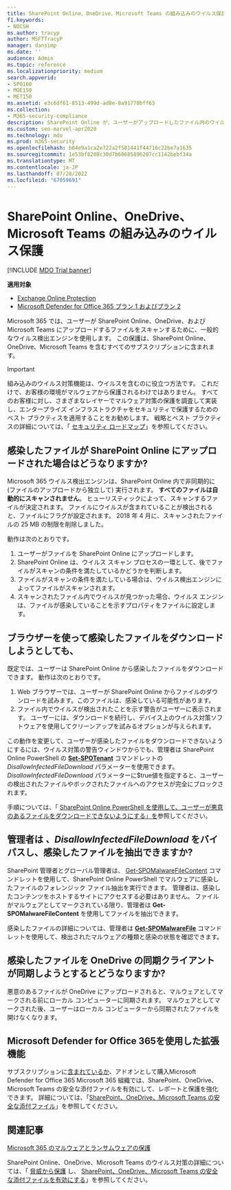 ```yaml
---
title: SharePoint Online、OneDrive、Microsoft Teams の組み込みのウイルス保護
f1.keywords:
- NOCSH
ms.author: tracyp
author: MSFTTracyP
manager: dansimp
ms.date: ''
audience: Admin
ms.topic: reference
ms.localizationpriority: medium
search.appverid:
- SPO160
- MOE150
- MET150
ms.assetid: e3c6df61-8513-499d-ad8e-8a91770bff63
ms.collection:
- M365-security-compliance
description: SharePoint Online が、ユーザーがアップロードしたファイル内のウイルスを検出し、ユーザーがファイルをダウンロードまたは同期できないようにする方法について説明します。
ms.custom: seo-marvel-apr2020
ms.technology: mdo
ms.prod: m365-security
ms.openlocfilehash: b04e9a1ca2e722a2f581441f44716c22be7a1635
ms.sourcegitcommit: 1e53bf8208c30d7b60685896207cc1142bebf34a
ms.translationtype: MT
ms.contentlocale: ja-JP
ms.lasthandoff: 07/28/2022
ms.locfileid: "67059691"
---
```

# <a name="built-in-virus-protection-in-sharepoint-online-onedrive-and-microsoft-teams"></a>SharePoint Online、OneDrive、Microsoft Teams の組み込みのウイルス保護

[!INCLUDE [MDO Trial banner](../includes/mdo-trial-banner.md)]

**適用対象**
- [Exchange Online Protection](exchange-online-protection-overview.md)
- [Microsoft Defender for Office 365 プラン 1 およびプラン 2](defender-for-office-365.md)

Microsoft 365 では、ユーザーが SharePoint Online、OneDrive、および Microsoft Teams にアップロードするファイルをスキャンするために、一般的なウイルス検出エンジンを使用します。 この保護は、SharePoint Online、OneDrive、Microsoft Teams を含むすべてのサブスクリプションに含まれます。

> [!IMPORTANT]
> 組み込みのウイルス対策機能は、ウイルスを含むのに役立つ方法です。 これだけで、お客様の環境がマルウェアから保護されるわけではありません。 すべてのお客様に対し、さまざまなレイヤーでマルウェア対策の保護を調査して実装し、エンタープライズ インフラストラクチャをセキュリティで保護するためのベスト プラクティスを適用することをお勧めします。 戦略とベスト プラクティスの詳細については、「 [セキュリティ ロードマップ](security-roadmap.md)」を参照してください。

## <a name="what-happens-if-an-infected-file-is-uploaded-to-sharepoint-online"></a>感染したファイルが SharePoint Online にアップロードされた場合はどうなりますか?

Microsoft 365 ウイルス検出エンジンは、SharePoint Online 内で非同期的に (ファイルのアップロードから独立して) 実行されます。 **すべてのファイルは自動的にスキャンされません**。 ヒューリスティックによって、スキャンするファイルが決定されます。 ファイルにウイルスが含まれていることが検出されると、ファイルにフラグが設定されます。 2018 年 4 月に、スキャンされたファイルの 25 MB の制限を削除しました。

動作は次のとおりです。

1. ユーザーがファイルを SharePoint Online にアップロードします。
2. SharePoint Online は、ウイルス スキャン プロセスの一環として、後でファイルがスキャンの条件を満たしているかどうかを判断します。
3. ファイルがスキャンの条件を満たしている場合は、ウイルス検出エンジンによってファイルがスキャンされます。
4. スキャンされたファイル内でウイルスが見つかった場合、ウイルス エンジンは、ファイルが感染していることを示すプロパティをファイルに設定します。

## <a name="what-happens-when-a-user-tries-to-download-an-infected-file-by-using-the-browser"></a>ブラウザーを使って感染したファイルをダウンロードしようとしても、

既定では、ユーザーは SharePoint Online から感染したファイルをダウンロードできます。 動作は次のとおりです。

1. Web ブラウザーでは、ユーザーが SharePoint Online からファイルのダウンロードを試みます。このファイルは、感染している可能性があります。
2. ファイル内でウイルスが検出されたことを示す警告がユーザーに表示されます。 ユーザーには、ダウンロードを続行し、デバイス上のウイルス対策ソフトウェアを使用してクリーンアップを試みるオプションが与えられます。

この動作を変更して、ユーザーが感染したファイルをダウンロードできないようにするには、ウイルス対策の警告ウィンドウからでも、管理者は SharePoint Online PowerShell の **[Set-SPOTenant](/powershell/module/sharepoint-online/Set-SPOTenant)** コマンドレットの *DisallowInfectedFileDownload* パラメーターを使用できます。 *DisallowInfectedFileDownload* パラメーターに$true値を指定すると、ユーザーの検出されたファイルやボックされたファイルへのアクセスが完全にブロックされます。

手順については、「 [SharePoint Online PowerShell を使用して、ユーザーが悪意のあるファイルをダウンロードできないようにする」を](turn-on-mdo-for-spo-odb-and-teams.md#step-2-recommended-use-sharepoint-online-powershell-to-prevent-users-from-downloading-malicious-files)参照してください。

## <a name="can-admins-bypass-disallowinfectedfiledownload-and-extract-infected-files"></a>管理者は *、DisallowInfectedFileDownload* をバイパスし、感染したファイルを抽出できますか?

SharePoint 管理者とグローバル管理者は、 [Get-SPOMalwareFileContent](/powershell/module/sharepoint-online/get-spomalwarefilecontent) コマンドレットを使用して、SharePoint Online PowerShell でマルウェアに感染したファイルのフォレンジック ファイル抽出を実行できます。 管理者は、感染したコンテンツをホストするサイトにアクセスする必要はありません。 ファイルがマルウェアとしてマークされている限り、管理者は **Get-SPOMalwareFileContent** を使用してファイルを抽出できます。 

感染したファイルの詳細については、管理者は **[Get-SPOMalwareFile](/powershell/module/sharepoint-online/get-spomalwarefile)** コマンドレットを使用して、検出されたマルウェアの種類と感染の状態を確認できます。 

## <a name="what-happens-when-the-onedrive-sync-client-tries-to-sync-an-infected-file"></a>感染したファイルを OneDrive の同期クライアントが同期しようとするとどうなりますか?

悪意のあるファイルが OneDrive にアップロードされると、マルウェアとしてマークされる前にローカル コンピューターに同期されます。 マルウェアとしてマークされた後、ユーザーはローカル コンピューターから同期されたファイルを開けなくなります。

## <a name="extended-capabilities-with-microsoft-defender-for-office-365"></a>Microsoft Defender for Office 365を使用した拡張機能

サブスクリプションに[含まれているか](defender-for-office-365.md)、アドオンとして購入Microsoft Defender for Office 365 Microsoft 365 組織では、SharePoint、OneDrive、Microsoft Teams の安全な添付ファイルを有効にして、レポートと保護を強化できます。 詳細については、「[SharePoint、OneDrive、Microsoft Teams の安全な添付ファイル](mdo-for-spo-odb-and-teams.md)」を参照してください。

## <a name="related-articles"></a>関連記事

[Microsoft 365 のマルウェアとランサムウェアの保護](/compliance/assurance/assurance-malware-and-ransomware-protection)

SharePoint Online、OneDrive、Microsoft Teams のウイルス対策の詳細については、「 [脅威から保護](protect-against-threats.md) し、 [SharePoint、OneDrive、Microsoft Teams の安全な添付ファイルを有効にする](turn-on-mdo-for-spo-odb-and-teams.md)」を参照してください。
